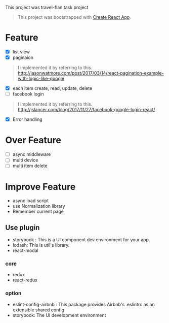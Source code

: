 
This project was travel-flan task project
>This project was bootstrapped with [Create React App](https://github.com/facebookincubator/create-react-app).

# Feature

- [x] list view
- [x] paginaion
>I implemented it by referring to this. http://jasonwatmore.com/post/2017/03/14/react-pagination-example-with-logic-like-google
- [x] each item create, read, update, delete
- [ ] facebook login
>I implemented it by referring to this. http://jslancer.com/blog/2017/11/27/facebook-google-login-react/
- [x] Error handling

# Over Feature
- [ ] async middleware
- [ ] multi device
- [ ] multi item delete

# Improve Feature
- async load script
- use Normalization library
- Remember current page

## Use plugin
- storybook : This is a UI component dev environment for your app.
- lodash: This is util's library.
- react-modal

### core
- redux
- react-redux

### option
- eslint-config-airbnb : This package provides Airbnb's .eslintrc as an extensible shared config
- storybook: The UI development environment
